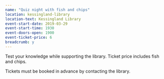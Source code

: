 ```yaml
---
name: "Quiz night with fish and chips"
location: kessingland-library
location-text: Kessingland Library
event-start-date: 2019-03-29
event-start-time: 1930
event-doors-open: 1900
event-ticket-price: 6
breadcrumb: y
---
```


Test your knowledge while supporting the library. Ticket price includes fish and chips.

Tickets must be booked in advance by contacting the library.
